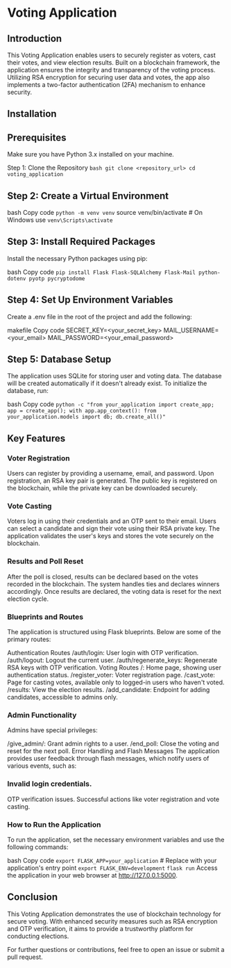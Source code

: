 # Voting Application

## Introduction
This Voting Application enables users to securely register as voters, cast their votes, and view election results. Built on a blockchain framework, the application ensures the integrity and transparency of the voting process. Utilizing RSA encryption for securing user data and votes, the app also implements a two-factor authentication (2FA) mechanism to enhance security.

## Installation

## Prerequisites
Make sure you have Python 3.x installed on your machine.

Step 1: Clone the Repository
```bash git clone <repository_url> cd voting_application```

## Step 2: Create a Virtual Environment
bash
Copy code
```python -m venv venv```
source venv/bin/activate  # On Windows use `venv\Scripts\activate`

## Step 3: Install Required Packages
Install the necessary Python packages using pip:

bash
Copy code
``` pip install Flask Flask-SQLAlchemy Flask-Mail python-dotenv pyotp pycryptodome ```

## Step 4: Set Up Environment Variables
Create a .env file in the root of the project and add the following:

makefile
Copy code
SECRET_KEY=<your_secret_key>
MAIL_USERNAME=<your_email>
MAIL_PASSWORD=<your_email_password>

## Step 5: Database Setup
The application uses SQLite for storing user and voting data. The database will be created automatically if it doesn't already exist. To initialize the database, run:

bash
Copy code
```python -c "from your_application import create_app; app = create_app(); with app.app_context(): from your_application.models import db; db.create_all()"```

## Key Features
### Voter Registration
Users can register by providing a username, email, and password.
Upon registration, an RSA key pair is generated. The public key is registered on the blockchain, while the private key can be downloaded securely.

### Vote Casting
Voters log in using their credentials and an OTP sent to their email.
Users can select a candidate and sign their vote using their RSA private key.
The application validates the user's keys and stores the vote securely on the blockchain.

### Results and Poll Reset
After the poll is closed, results can be declared based on the votes recorded in the blockchain.
The system handles ties and declares winners accordingly.
Once results are declared, the voting data is reset for the next election cycle.
### Blueprints and Routes
The application is structured using Flask blueprints. Below are some of the primary routes:

Authentication Routes
/auth/login: User login with OTP verification.
/auth/logout: Logout the current user.
/auth/regenerate_keys: Regenerate RSA keys with OTP verification.
Voting Routes
/: Home page, showing user authentication status.
/register_voter: Voter registration page.
/cast_vote: Page for casting votes, available only to logged-in users who haven't voted.
/results: View the election results.
/add_candidate: Endpoint for adding candidates, accessible to admins only.

### Admin Functionality
Admins have special privileges:

/give_admin/<username>: Grant admin rights to a user.
/end_poll: Close the voting and reset for the next poll.
Error Handling and Flash Messages
The application provides user feedback through flash messages, which notify users of various events, such as:

### Invalid login credentials.
OTP verification issues.
Successful actions like voter registration and vote casting.

### How to Run the Application
To run the application, set the necessary environment variables and use the following commands:

bash
Copy code
```export FLASK_APP=your_application```  # Replace with your application's entry point
```export FLASK_ENV=development```
```flask run```
Access the application in your web browser at http://127.0.0.1:5000.

## Conclusion
This Voting Application demonstrates the use of blockchain technology for secure voting. With enhanced security measures such as RSA encryption and OTP verification, it aims to provide a trustworthy platform for conducting elections.

For further questions or contributions, feel free to open an issue or submit a pull request.
